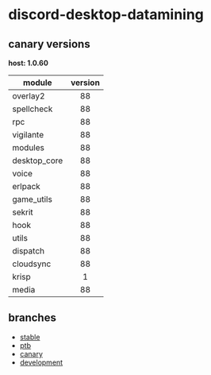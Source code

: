 # discord-desktop-datamining

## canary versions

**host: 1.0.60**

| module | version |
| ------ | :-----: |
| overlay2 | 88 |
| spellcheck | 88 |
| rpc | 88 |
| vigilante | 88 |
| modules | 88 |
| desktop_core | 88 |
| voice | 88 |
| erlpack | 88 |
| game_utils | 88 |
| sekrit | 88 |
| hook | 88 |
| utils | 88 |
| dispatch | 88 |
| cloudsync | 88 |
| krisp | 1 |
| media | 88 |

## branches

- [stable](https://github.com/OpenAsar/discord-desktop-datamining/tree/stable)
- [ptb](https://github.com/OpenAsar/discord-desktop-datamining/tree/ptb)
- [canary](https://github.com/OpenAsar/discord-desktop-datamining/tree/canary)
- [development](https://github.com/OpenAsar/discord-desktop-datamining/tree/development)